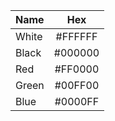 | Name  | Hex     |
| :---- | :-----: |
| White | #FFFFFF |
| Black | #000000 |
| Red   | #FF0000 |
| Green | #00FF00 |
| Blue  | #0000FF |
